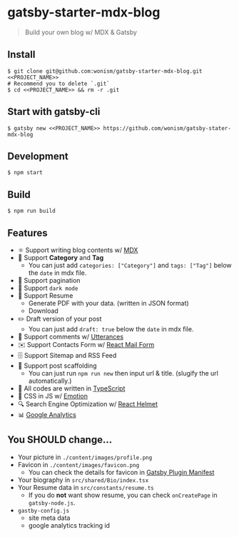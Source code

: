 # gatsby-starter-mdx-blog
> Build your own blog w/ MDX & Gatsby

## Install
```
$ git clone git@github.com:wonism/gatsby-starter-mdx-blog.git <<PROJECT_NAME>>
# Recommend you to delete `.git`
$ cd <<PROJECT_NAME>> && rm -r .git
```

## Start with gatsby-cli
```
$ gatsby new <<PROJECT_NAME>> https://github.com/wonism/gatsby-stater-mdx-blog
```

## Development
```
$ npm start
```

## Build
```
$ npm run build
```

## Features
- ⚛️  Support writing blog contents w/ [MDX](https://github.com/mdx-js)
- 🔖 Support **Category** and **Tag**
  - You can just add `categories: ["Category"]` and `tags: ["Tag"]` below the `date` in mdx file.
- 🔢 Support pagination
- 🌙 Support `dark mode`
- 💬 Support Resume
  - Generate PDF with your data. (written in JSON format)
  - Download
- ✏️ Draft version of your post
  - You can just add `draft: true` below the `date` in mdx file.
- 🔮 Support comments w/ [Utterances](https://utteranc.es)
- ✉️ Support Contacts Form w/ [React Mail Form](https://github.com/wonism/react-mail-form)
- 🗄 Support Sitemap and RSS Feed
- 🤖 Support post scaffolding
  - You can just run `npm run new` then input url & title. (slugify the url automatically.)
- 📝 All codes are written in [TypeScript](https://www.typescriptlang.org)
- 💅 CSS in JS w/ [Emotion](https://emotion.sh/docs/introduction)
- 🔍 Search Engine Optimization w/ [React Helmet](https://github.com/nfl/react-helmet)
- 📊 [Google Analytics](https://analytics.google.com)

## You SHOULD change...
- Your picture in `./content/images/profile.png`
- Favicon in `./content/images/favicon.png`
  - You can check the details for favicon in [Gatsby Plugin Manifest](https://www.gatsbyjs.org/packages/gatsby-plugin-manifest)
- Your biography in `src/shared/Bio/index.tsx`
- Your Resume data in `src/constants/resume.ts`
  - If you do **not** want show resume, you can check `onCreatePage` in `gatsby-node.js`.
- `gastby-config.js`
  - site meta data
  - google analytics tracking id
